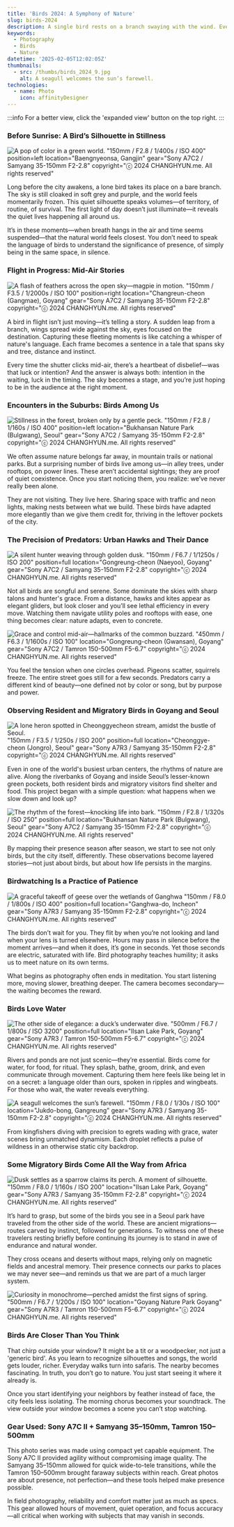 ```yaml
---
title: 'Birds 2024: A Symphony of Nature'
slug: birds-2024
description: A single bird rests on a branch swaying with the wind. Even in the heart of the city, nature speaks. As you walk in step with the lives of birds, you begin to notice a quiet calm we've long overlooked.
keywords:
  - Photography
  - Birds
  - Nature
datetime: '2025-02-05T12:02:05Z'
thumbnails:
  - src: /thumbs/birds_2024_9.jpg
    alt: A seagull welcomes the sun’s farewell.
technologies:
  - name: Photo
    icon: affinityDesigner
---
```


:::info
For a better view, click the 'expanded view' button on the top right.
:::

### Before Sunrise: A Bird’s Silhouette in Stillness

![A pop of color in a green world.](/thumbs/birds_2024_10.jpg) "150mm / F2.8 / 1/400s / ISO 400" position=left location="Baengnyeonsa, Gangjin" gear="Sony A7C2 / Samyang 35-150mm F2-2.8" copyright="ⓒ 2024 CHANGHYUN.me. All rights reserved"

Long before the city awakens, a lone bird takes its place on a bare branch. The sky is still cloaked in soft grey and purple, and the world feels momentarily frozen. This quiet silhouette speaks volumes—of territory, of routine, of survival. The first light of day doesn’t just illuminate—it reveals the quiet lives happening all around us.

It’s in these moments—when breath hangs in the air and time seems suspended—that the natural world feels closest. You don’t need to speak the language of birds to understand the significance of presence, of simply being in the same space, in silence.

### Flight in Progress: Mid-Air Stories

![A flash of feathers across the open sky—magpie in motion.](/thumbs/birds_2024_2.jpg) "150mm / F3.5 / 1/2000s / ISO 100" position=right location="Changreun-cheon (Gangmae), Goyang" gear="Sony A7C2 / Samyang 35-150mm F2-2.8" copyright="ⓒ 2024 CHANGHYUN.me. All rights reserved"

A bird in flight isn’t just moving—it’s telling a story. A sudden leap from a branch, wings spread wide against the sky, eyes focused on the destination. Capturing these fleeting moments is like catching a whisper of nature's language. Each frame becomes a sentence in a tale that spans sky and tree, distance and instinct.

Every time the shutter clicks mid-air, there’s a heartbeat of disbelief—was that luck or intention? And the answer is always both: intention in the waiting, luck in the timing. The sky becomes a stage, and you’re just hoping to be in the audience at the right moment.

### Encounters in the Suburbs: Birds Among Us

![Stillness in the forest, broken only by a gentle peck.](/thumbs/birds_2024_4.jpg) "150mm / F2.8 / 1/160s / ISO 400" position=left location="Bukhansan Nature Park (Bulgwang), Seoul" gear="Sony A7C2 / Samyang 35-150mm F2-2.8" copyright="ⓒ 2024 CHANGHYUN.me. All rights reserved"

We often assume nature belongs far away, in mountain trails or national parks. But a surprising number of birds live among us—in alley trees, under rooftops, on power lines. These aren’t accidental sightings; they are proof of quiet coexistence. Once you start noticing them, you realize: we’ve never really been alone.

They are not visiting. They live here. Sharing space with traffic and neon lights, making nests between what we build. These birds have adapted more elegantly than we give them credit for, thriving in the leftover pockets of the city.

<div class="clear-both"></div>

### The Precision of Predators: Urban Hawks and Their Dance

![A silent hunter weaving through golden dusk.](/thumbs/birds_2024_6.jpg) "150mm / F6.7 / 1/1250s / ISO 200" position=full location="Gongreung-cheon (Naeyoo), Goyang" gear="Sony A7C2 / Samyang 35-150mm F2-2.8" copyright="ⓒ 2024 CHANGHYUN.me. All rights reserved"

Not all birds are songful and serene. Some dominate the skies with sharp talons and hunter's grace. From a distance, hawks and kites appear as elegant gliders, but look closer and you’ll see lethal efficiency in every move. Watching them navigate utility poles and rooftops with ease, one thing becomes clear: nature adapts, even to concrete.

![Grace and control mid-air—hallmarks of the common buzzard.](/thumbs/birds_2024_3.jpg) "450mm / F6.3 / 1/1600s / ISO 100" location="Gongreung-cheon (Gwansan), Goyang" gear="Sony A7C2 / Tamron 150-500mm F5-6.7" copyright="ⓒ 2024 CHANGHYUN.me. All rights reserved"

You feel the tension when one circles overhead. Pigeons scatter, squirrels freeze. The entire street goes still for a few seconds. Predators carry a different kind of beauty—one defined not by color or song, but by purpose and power.

### Observing Resident and Migratory Birds in Goyang and Seoul

![A lone heron spotted in Cheonggyecheon stream, amidst the bustle of Seoul.](/thumbs/birds_2024_11.jpg) "150mm / F3.5 / 1/250s / ISO 200" position=full location="Cheonggye-cheon (Jongro), Seoul" gear="Sony A7R3 / Samyang 35-150mm F2-2.8" copyright="ⓒ 2024 CHANGHYUN.me. All rights reserved"

Even in one of the world's busiest urban centers, the rhythms of nature are alive. Along the riverbanks of Goyang and inside Seoul’s lesser-known green pockets, both resident birds and migratory visitors find shelter and food. This project began with a simple question: what happens when we slow down and look up?

![The rhythm of the forest—knocking life into bark.](/thumbs/birds_2024_7.jpg) "150mm / F2.8 / 1/320s / ISO 250" position=full location="Bukhansan Nature Park (Bulgwang), Seoul" gear="Sony A7C2 / Samyang 35-150mm F2-2.8" copyright="ⓒ 2024 CHANGHYUN.me. All rights reserved"

By mapping their presence season after season, we start to see not only birds, but the city itself, differently. These observations become layered stories—not just about birds, but about how life persists in the margins.

### Birdwatching Is a Practice of Patience

![A graceful takeoff of geese over the wetlands of Ganghwa](/thumbs/birds_2024_12.jpg) "150mm / F8.0 / 1/800s / ISO 400" position=full location="Ganghwa-do, Incheon" gear="Sony A7R3 / Samyang 35-150mm F2-2.8" copyright="ⓒ 2024 CHANGHYUN.me. All rights reserved"

The birds don’t wait for you. They flit by when you’re not looking and land when your lens is turned elsewhere. Hours may pass in silence before the moment arrives—and when it does, it’s gone in seconds. Yet those seconds are electric, saturated with life. Bird photography teaches humility; it asks us to meet nature on its own terms.

What begins as photography often ends in meditation. You start listening more, moving slower, breathing deeper. The camera becomes secondary—the waiting becomes the reward.

### Birds Love Water

![The other side of elegance: a duck’s underwater dive.](/thumbs/birds_2024_8.jpg) "500mm / F6.7 / 1/800s / ISO 3200" position=full location="Ilsan Lake Park, Goyang" gear="Sony A7R3 / Tamron 150-500mm F5-6.7" copyright="ⓒ 2024 CHANGHYUN.me. All rights reserved"

Rivers and ponds are not just scenic—they’re essential. Birds come for water, for food, for ritual. They splash, bathe, groom, drink, and even communicate through movement. Capturing them here feels like being let in on a secret: a language older than ours, spoken in ripples and wingbeats. For those who wait, the water reveals everything.

![A seagull welcomes the sun’s farewell.](/thumbs/birds_2024_9.jpg) "150mm / F8.0 / 1/30s / ISO 100" location="Jukdo-bong, Gangreung" gear="Sony A7R3 / Samyang 35-150mm F2-2.8" copyright="ⓒ 2024 CHANGHYUN.me. All rights reserved"

From kingfishers diving with precision to egrets wading with grace, water scenes bring unmatched dynamism. Each droplet reflects a pulse of wildness in an otherwise static city backdrop.

### Some Migratory Birds Come All the Way from Africa

![Dusk settles as a sparrow claims its perch. A moment of silhouette.](/thumbs/birds_2024_1.jpg) "150mm / F8.0 / 1/160s / ISO 200" location="Ilsan Lake Park, Goyang" gear="Sony A7R3 / Samyang 35-150mm F2-2.8" copyright="ⓒ 2024 CHANGHYUN.me. All rights reserved"

It’s hard to grasp, but some of the birds you see in a Seoul park have traveled from the other side of the world. These are ancient migrations—routes carved by instinct, followed for generations. To witness one of these travelers resting briefly before continuing its journey is to stand in awe of endurance and natural wonder.

They cross oceans and deserts without maps, relying only on magnetic fields and ancestral memory. Their presence connects our parks to places we may never see—and reminds us that we are part of a much larger system.

![Curiosity in monochrome—perched amidst the first signs of spring.](/thumbs/birds_2024_5.jpg) "500mm / F6.7 / 1/200s / ISO 100" location="Goyang Nature Park Goyang" gear="Sony A7R3 / Tamron 150-500mm F5-6.7" copyright="ⓒ 2024 CHANGHYUN.me. All rights reserved"

### Birds Are Closer Than You Think

That chirp outside your window? It might be a tit or a woodpecker, not just a 'generic bird'. As you learn to recognize silhouettes and songs, the world gets louder, richer. Everyday walks turn into safaris. The nearby becomes fascinating. In truth, you don’t go to nature. You just start seeing it where it already is.

Once you start identifying your neighbors by feather instead of face, the city feels less isolating. The morning chorus becomes your soundtrack. The view outside your window becomes a scene you can’t stop watching.

### Gear Used: Sony A7C II + Samyang 35–150mm, Tamron 150–500mm

This photo series was made using compact yet capable equipment. The Sony A7C II provided agility without compromising image quality. The Samyang 35–150mm allowed for quick wide-to-tele transitions, while the Tamron 150–500mm brought faraway subjects within reach. Great photos are about presence, not perfection—and these tools helped make presence possible.

In field photography, reliability and comfort matter just as much as specs. This gear allowed hours of movement, quiet operation, and focus accuracy—all critical when working with subjects that may vanish in seconds.